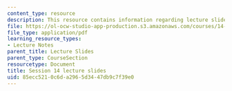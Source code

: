 ```yaml
---
content_type: resource
description: This resource contains information regarding lecture slide 14.
file: https://ol-ocw-studio-app-production.s3.amazonaws.com/courses/14-581-international-economics-i-spring-2013/85ecc5210c6da2965d3447db9c7f39e0_MIT14_581S13_Lecslides14.pdf
file_type: application/pdf
learning_resource_types:
- Lecture Notes
parent_title: Lecture Slides
parent_type: CourseSection
resourcetype: Document
title: Session 14 lecture slides
uid: 85ecc521-0c6d-a296-5d34-47db9c7f39e0
---
```

